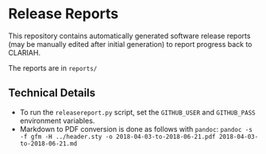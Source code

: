 # Release Reports

This repository contains automatically generated software release reports (may be manually edited after initial generation) to report progress back to CLARIAH.

The reports are in ``reports/``


## Technical Details

* To run the ``releasereport.py`` script, set the ``GITHUB_USER`` and ``GITHUB_PASS`` environment variables.
* Markdown to PDF conversion is done as follows with ``pandoc``: ``pandoc -s -f gfm -H ../header.sty -o 2018-04-03-to-2018-06-21.pdf 2018-04-03-to-2018-06-21.md``


